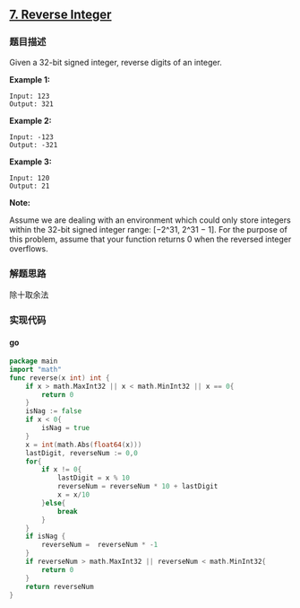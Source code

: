 ## [7. Reverse Integer](https://leetcode.com/problems/reverse-integer/description/)

### 题目描述
Given a 32-bit signed integer, reverse digits of an integer.

**Example 1:**
```
Input: 123
Output: 321
```
**Example 2:**
```
Input: -123
Output: -321
```
**Example 3:**
```
Input: 120
Output: 21
```
**Note:**

Assume we are dealing with an environment which could only store integers within the 32-bit signed integer range: [−2^31,  2^31 − 1]. For the purpose of this problem, assume that your function returns 0 when the reversed integer overflows.

### 解题思路

除十取余法

### 实现代码

#### go
```go
package main
import "math"
func reverse(x int) int {
    if x > math.MaxInt32 || x < math.MinInt32 || x == 0{
        return 0
    }
    isNag := false
    if x < 0{
        isNag = true   
    }
    x = int(math.Abs(float64(x)))
    lastDigit, reverseNum := 0,0
    for{
        if x != 0{
            lastDigit = x % 10
            reverseNum = reverseNum * 10 + lastDigit
            x = x/10
        }else{
            break
        }
    }
    if isNag {
        reverseNum =  reverseNum * -1
    }
    if reverseNum > math.MaxInt32 || reverseNum < math.MinInt32{
        return 0
    }
    return reverseNum
}
```